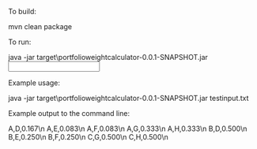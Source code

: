 To build:

mvn clean package

To run:

java -jar target\portfolioweightcalculator-0.0.1-SNAPSHOT.jar <input file>

Example usage:

java -jar target\portfolioweightcalculator-0.0.1-SNAPSHOT.jar testinput.txt

Example output to the command line:

A,D,0.167\n
A,E,0.083\n
A,F,0.083\n
A,G,0.333\n
A,H,0.333\n
B,D,0.500\n
B,E,0.250\n
B,F,0.250\n
C,G,0.500\n
C,H,0.500\n
